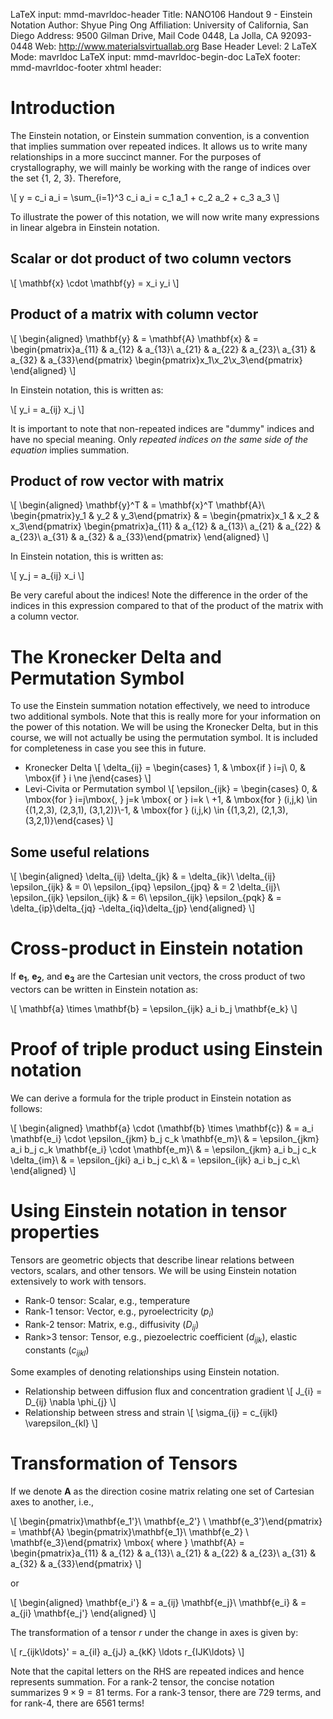 LaTeX input:        mmd-mavrldoc-header
Title:              NANO106 Handout 9 - Einstein Notation
Author:             Shyue Ping Ong
Affiliation:        University of California, San Diego
Address:            9500 Gilman Drive, Mail Code 0448, La Jolla, CA 92093-0448
Web:                http://www.materialsvirtuallab.org
Base Header Level:  2
LaTeX Mode:         mavrldoc
LaTeX input:        mmd-mavrldoc-begin-doc
LaTeX footer:       mmd-mavrldoc-footer
xhtml header:       <script type="text/javascript" src="https://cdn.mathjax.org/mathjax/latest/MathJax.js?config=TeX-AMS-MML_HTMLorMML"></script>

# Introduction

The Einstein notation, or Einstein summation convention, is a convention that
implies summation over repeated indices. It allows us to write many
relationships in a more succinct manner. For the purposes of crystallography,
we will mainly be working with the range of indices over the set {1, 2, 3}. 
Therefore,

\\[
y = c_i a_i = \sum_{i=1}^3 c_i a_i = c_1 a_1 + c_2 a_2 + c_3 a_3
\\]

To illustrate the power of this notation, we will now write many expressions
in linear algebra in Einstein notation.

## Scalar or dot product of two column vectors

\\[
\mathbf{x} \cdot \mathbf{y} = x_i y_i
\\]

## Product of a matrix with column vector

\\[
\begin{aligned}
\mathbf{y} & = \mathbf{A} \mathbf{x}
& = \begin{pmatrix}a_{11} & a_{12} & a_{13}\\ a_{21} & a_{22} & a_{23}\\ a_{31} & a_{32} & a_{33}\end{pmatrix} \begin{pmatrix}x_1\\x_2\\x_3\end{pmatrix}
\end{aligned}
\\]

In Einstein notation, this is written as:

\\[
y_i = a_{ij} x_j
\\]

It is important to note that non-repeated indices are "dummy" indices and have no
special meaning. Only *repeated indices on the same side of the equation* implies
summation.

## Product of row vector with matrix

\\[
\begin{aligned}
\mathbf{y}^T & = \mathbf{x}^T  \mathbf{A}\\
\begin{pmatrix}y_1 & y_2 & y_3\end{pmatrix} & = \begin{pmatrix}x_1 & x_2 & x_3\end{pmatrix} \begin{pmatrix}a_{11} & a_{12} & a_{13}\\ a_{21} & a_{22} & a_{23}\\ a_{31} & a_{32} & a_{33}\end{pmatrix}
\end{aligned}
\\]

In Einstein notation, this is written as:

\\[
y_j = a_{ij} x_i
\\]

Be very careful about the indices! Note the difference in the order of the
indices in this expression compared to that of the product of the matrix with
a column vector.

# The Kronecker Delta and Permutation Symbol

To use the Einstein summation notation effectively, we need to introduce two
additional symbols. Note that this is really more for your information on
the power of this notation. We will be using the Kronecker Delta, but in this
course, we will not actually be using the permutation symbol. It is included
for completeness in case you see this in future.

* Kronecker Delta
    \\[
    \delta_{ij} = \begin{cases} 1, & \mbox{if } i=j\\ 0, & \mbox{if } i \ne j\end{cases}
    \\]
* Levi-Civita or Permutation symbol
    \\[
    \epsilon_{ijk} = \begin{cases} 0, & \mbox{for } i=j\mbox{, } j=k \mbox{ or } i=k \\ +1, & \mbox{for } (i,j,k) \in \{(1,2,3), (2,3,1), (3,1,2)\}\\-1, & \mbox{for } (i,j,k) \in \{(1,3,2), (2,1,3), (3,2,1)\}\end{cases}
    \\]

## Some useful relations

\\[
\begin{aligned}
\delta_{ij} \delta_{jk} & = \delta_{ik}\\
\delta_{ij} \epsilon_{ijk} & = 0\\
\epsilon_{ipq} \epsilon_{jpq} & = 2 \delta_{ij}\\
\epsilon_{ijk} \epsilon_{ijk} & = 6\\
\epsilon_{ijk} \epsilon_{pqk} & = \delta_{ip}\delta_{jq} -\delta_{iq}\delta_{jp}
\end{aligned}
\\]

# Cross-product in Einstein notation

If $\mathbf{e_1}$, $\mathbf{e_2}$, and $\mathbf{e_3}$ are the Cartesian unit 
vectors, the cross product of two vectors can be written in Einstein notation as:

\\[
\mathbf{a} \times \mathbf{b} = \epsilon_{ijk} a_i b_j \mathbf{e_k}
\\]

# Proof of triple product using Einstein notation

We can derive a formula for the triple product in Einstein notation as follows:

\\[
\begin{aligned}
\mathbf{a} \cdot (\mathbf{b} \times \mathbf{c}) & = a_i \mathbf{e_i} \cdot \epsilon_{jkm} b_j c_k \mathbf{e_m}\\
& = \epsilon_{jkm} a_i b_j c_k \mathbf{e_i} \cdot \mathbf{e_m}\\
& = \epsilon_{jkm} a_i b_j c_k \delta_{im}\\
& = \epsilon_{jki} a_i b_j c_k\\
& = \epsilon_{ijk} a_i b_j c_k\\
\end{aligned}
\\]

# Using Einstein notation in tensor properties

Tensors are geometric objects that describe linear relations between vectors,
scalars, and other tensors. We will be using Einstein notation extensively to
work with tensors.

* Rank-0 tensor: Scalar, e.g., temperature
* Rank-1 tensor: Vector, e.g., pyroelectricity ($p_i$)
* Rank-2 tensor: Matrix, e.g., diffusivity ($D_{ij}$)
* Rank>3 tensor: Tensor, e.g., piezoelectric coefficient ($d_{ijk}$), elastic constants ($c_{ijkl}$)

Some examples of denoting relationships using Einstein notation.

* Relationship between diffusion flux and concentration gradient
    \\[
    J_{i} = D_{ij} \nabla \phi_{j}
    \\]
* Relationship between stress and strain
    \\[
    \sigma_{ij} = c_{ijkl} \varepsilon_{kl}
    \\]

# Transformation of Tensors

If we denote $\mathbf{A}$ as the direction cosine matrix relating one set of 
Cartesian axes to another, i.e.,

\\[
\begin{pmatrix}\mathbf{e_1'}\\ \mathbf{e_2'} \\ \mathbf{e_3'}\end{pmatrix} = \mathbf{A} \begin{pmatrix}\mathbf{e_1}\\ \mathbf{e_2} \\ \mathbf{e_3}\end{pmatrix}  \mbox{ where } \mathbf{A} = \begin{pmatrix}a_{11} & a_{12} & a_{13}\\ a_{21} & a_{22} & a_{23}\\ a_{31} & a_{32} & a_{33}\end{pmatrix}
\\]

or

\\[
\begin{aligned}
\mathbf{e_i'} & = a_{ij} \mathbf{e_j}\\
\mathbf{e_i} & = a_{ji} \mathbf{e_j'}
\end{aligned}
\\]

The transformation of a tensor $r$ under the change in axes is given by:

\\[
r_{ijk\ldots}' = a_{iI} a_{jJ} a_{kK} \ldots r_{IJK\ldots}
\\]

Note that the capital letters on the RHS are repeated indices and hence represents
summation. For a rank-2 tensor, the concise notation summarizes  $9 \times 9 = 81$ 
terms. For a rank-3 tensor, there are 729 terms,  and for rank-4, there are 6561 
terms!
